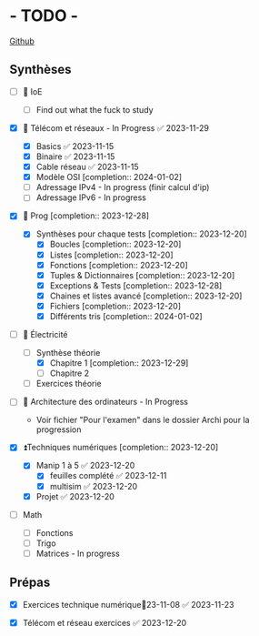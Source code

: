 	
# - TODO -

[Github](https://github.com/Adnyx/obsidian-remote)
## Synthèses

- [ ] 🔼 IoE
	- [ ] Find out what the fuck to study

- [x] 🔼 Télécom et réseaux - In Progress ✅ 2023-11-29
	- [x] Basics ✅ 2023-11-15
	- [x] Binaire ✅ 2023-11-15
	- [x] Cable réseau ✅ 2023-11-15
	- [x] Modèle OSI  [completion:: 2024-01-02]
	- [ ] Adressage IPv4 - In progress (finir calcul d'ip)
	- [ ] Adressage IPv6 - In progress

- [x] 🔼 Prog  [completion:: 2023-12-28]
	- [x] Synthèses pour chaque tests  [completion:: 2023-12-20]
		- [x] Boucles  [completion:: 2023-12-20]
		- [x] Listes  [completion:: 2023-12-20]
		- [x] Fonctions  [completion:: 2023-12-20]
		- [x] Tuples & Dictionnaires  [completion:: 2023-12-20]
		- [x] Exceptions & Tests  [completion:: 2023-12-28]
		- [x] Chaines et listes avancé  [completion:: 2023-12-20]
		- [x] Fichiers  [completion:: 2023-12-20]
		- [x] Différents tris  [completion:: 2024-01-02]

- [ ] 🔼 Électricité
	- [ ] Synthèse théorie
		- [x] Chapitre 1  [completion:: 2023-12-29]
		- [ ] Chapitre 2
	- [ ] Exercices théorie

- [ ] 🔼 Architecture des ordinateurs - In Progress
	- Voir fichier "Pour l'examen" dans le dossier Archi pour la progression

- [x] ⏫Techniques numériques  [completion:: 2023-12-20]
	- [x] Manip 1 à 5 ✅ 2023-12-20
		- [x] feuilles complété ✅ 2023-12-11
		- [x] multisim ✅ 2023-12-20
	- [x] Projet ✅ 2023-12-20

- [ ] Math
	- [ ] Fonctions
	- [ ] Trigo
	- [ ] Matrices - In progress

## Prépas
- [x] Exercices technique numérique📅23-11-08 ✅ 2023-11-23
- [x] Télécom et réseau exercices ✅ 2023-12-20


